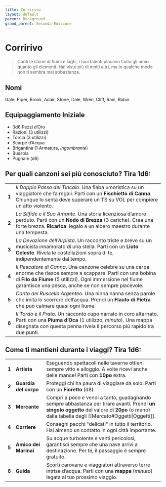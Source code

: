 ```yaml
---
title: Corririvo
layout: default
parent: Background
grand_parent: Seconda Edizione
---
```


# Corririvo

> Canti le storie di fiumi e laghi, i tuoi talenti placano tanto gli amici quanto gli elementi. Hai visto più di molti altri, ma in qualche modo non ti sembra mai abbastanza.

## Nomi

Gale, Piper, Brook, Adair, Stone, Dale, Wren, Cliff, Rain, Robin

## Equipaggiamento Iniziale

- 3d6 Pezzi d’Oro
- Razioni (3 utilizzi)
- Torcia (3 utilizzi)
- Scarpe d’Acqua
- Brigantina (1 Armatura, _ingombrante_)
- Bussola
- Pugnale (d6)

## Per quali canzoni sei più conosciuto? Tira 1d6:

|       |                                                                                                                                                                                                                                         |
| ----- | --------------------------------------------------------------------------------------------------------------------------------------------------------------------------------------------------------------------------------------- |
| **1** | _Il Doppio Passo del Tincaio_. Una fiaba umoristica su un viaggiatore che fa regali. Parti con un **Fischietto di Canna**. Chiunque lo senta deve superare un TS su VOL per compiere un atto violento.                                 |
| **2** | _La Silfide e il Suo Amante_. Una storia licenziosa d’amore perduto. Parti con un **Nodo di Brezza** (3 cariche). Crea una forte brezza. **Ricarica**: legalo a un albero maestro durante una tempesta.                                 |
| **3** | _La Devozione dell’Arpista_. Un racconto triste e breve su un musicista innamorato di una stella. Parti con un **Liuto Celeste**. Rivela le costellazioni sopra di te, indipendentemente dal tempo.                                    |
| **4** | _Il Pescatore di Canna_. Una canzone celebre su una carpa enorme che riesce sempre a scappare. Parti con una bobina di **Filo da Fiume** (5 utilizzi). Ogni immersione nel fiume garantisce una pesca, anche se non sempre piacevole. |
| **5** | _Canto del Ruscello Argenteo_. Una ninna nanna senza parole che imita lo scorrere dell’acqua. Prendi un **Flauto di Pietra** che può calmare quasi ogni fiume.                                                                           |
| **6** | _Il Tordo e il Prato_. Un racconto cupo narrato in coro alternato. Parti con una **Piuma d’Oca** (1 utilizzo, _minuto_). Una mappa disegnata con questa penna rivela il percorso più rapido tra due punti.                             |

## Come ti mantieni durante i viaggi? Tira 1d6:

|       |                       |                                                                                                                                                                                                 |
| ----- | --------------------- | ----------------------------------------------------------------------------------------------------------------------------------------------------------------------------------------------- |
| **1** | **Artista**           | Eseguendo spettacoli nelle taverne ottieni sempre vitto e alloggio. A volte ricevi anche delle mance! Parti con **10po** extra.                                                                 |
| **2** | **Guardia del corpo** | Proteggi chi ha paura di viaggiare da solo. Parti con un **Fioretto** (d8).                                                                                                                     |
| **3** | **Mercante**          | Compri a poco e vendi a tanto, guadagnando sempre abbastanza per tirare avanti. Prendi **un singolo oggetto** del valore di **20po** (o meno) dalla tabella degli [[Mercato#Oggetti\|Oggetti]]. |
| **4** | **Corriere**          | Consegni pacchi "delicati" in tutto il territorio. Hai almeno un contatto in ogni città importante.                                                                                             |
| **5** | **Amico dei Marinai** | Su acque turbolente e venti pericolosi, garantisci sempre che una nave arrivi a destinazione. Per te, il passaggio è sempre gratuito.                                                           |
| **6** | **Guida**             | Scorti carovane e viaggiatori attraverso terre intrise d’acqua. Parti con una **mappa** (_minuto_) legata al tuo prossimo viaggio.                                                              |

